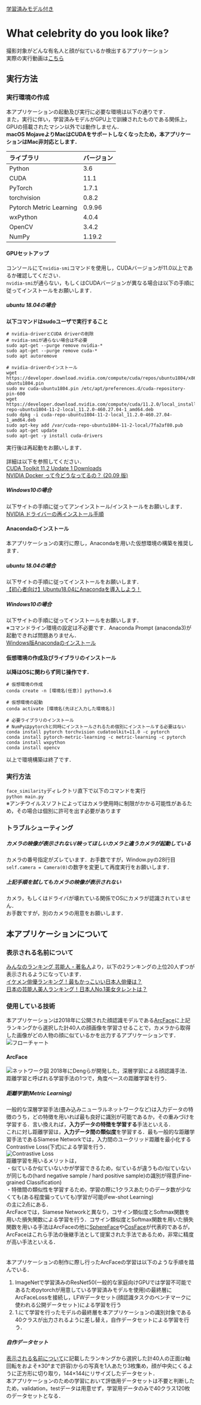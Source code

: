 [学習済みモデル付き](https://drive.google.com/file/d/1CUFdYvk_RxnpfwyQs9I0syqPrEmCM8UY/view?usp=drivesdk)
# What celebrity do you look like?

撮影対象がどんな有名人と顔が似ているか検出するアプリケーション<br>
実際の実行動画は[こちら](https://youtu.be/_dLqKYHKYgU)<br>

## 実行方法
### 実行環境の作成
本アプリケーションの起動及び実行に必要な環境は以下の通りです．<br>
また，実行に伴い，学習済みモデルがGPU上で訓練されたものである関係上，GPUの搭載されたマシン以外では動作しません．<br>
**macOS MojaveよりMacはCUDAをサポートしなくなったため，本アプリケーションはMac非対応とします．**<br>

ライブラリ |バージョン
:--- | :---
Python | 3.6
CUDA | 11.1
PyTorch | 1.7.1
torchvision | 0.8.2
Pytorch Metric Learning | 0.9.96
wxPython | 4.0.4
OpenCV | 3.4.2
NumPy | 1.19.2

#### GPUセットアップ
コンソールにて`nvidia-smi`コマンドを使用し，CUDAバージョンが11.0以上であるか確認してください．<br>
`nvidia-smi`が通らない，もしくはCUDAバージョンが異なる場合は以下の手順に従ってインストールをお願いします．<br>

##### ubuntu 18.04の場合
**以下コマンドはsudoユーザで実行すること**<br>

```
# nvidia-driverとCUDA driverの削除
# nvidia-smiが通らない場合は不必要
sudo apt-get --purge remove nvidia-*
sudo apt-get --purge remove cuda-*
sudo apt autoremove

# nvidia-driverのインストール
wget https://developer.download.nvidia.com/compute/cuda/repos/ubuntu1804/x86_64/cuda-ubuntu1804.pin
sudo mv cuda-ubuntu1804.pin /etc/apt/preferences.d/cuda-repository-pin-600
wget https://developer.download.nvidia.com/compute/cuda/11.2.0/local_installers/cuda-repo-ubuntu1804-11-2-local_11.2.0-460.27.04-1_amd64.deb
sudo dpkg -i cuda-repo-ubuntu1804-11-2-local_11.2.0-460.27.04-1_amd64.deb
sudo apt-key add /var/cuda-repo-ubuntu1804-11-2-local/7fa2af80.pub
sudo apt-get update
sudo apt-get -y install cuda-drivers
```
実行後は再起動をお願いします．<br><br>
詳細は以下を参照してください．<br>
[CUDA Toolkit 11.2 Update 1 Downloads](https://developer.nvidia.com/cuda-downloads?target_os=Linux&target_arch=x86_64&target_distro=Ubuntu&target_version=1804&target_type=deblocal)<br>
[NVIDIA Docker って今どうなってるの？ (20.09 版)](https://medium.com/nvidiajapan/nvidia-docker-%E3%81%A3%E3%81%A6%E4%BB%8A%E3%81%A9%E3%81%86%E3%81%AA%E3%81%A3%E3%81%A6%E3%82%8B%E3%81%AE-20-09-%E7%89%88-558fae883f44)<br>

##### Windows10の場合<br>
以下サイトの手順に従ってアンインストール/インストールをお願いします．<br>
[NVIDIA ドライバーの再インストール手順](https://support.borndigital.co.jp/hc/ja/articles/360019550274-NVIDIA-%E3%83%89%E3%83%A9%E3%82%A4%E3%83%90%E3%83%BC%E3%81%AE%E5%86%8D%E3%82%A4%E3%83%B3%E3%82%B9%E3%83%88%E3%83%BC%E3%83%AB%E6%89%8B%E9%A0%86)

#### Anacondaのインストール
本アプリケーションの実行に際し，Anacondaを用いた仮想環境の構築を推奨します．<br>
##### ubuntu 18.04の場合
以下サイトの手順に従ってインストールをお願いします．<br>
[【初心者向け】Ubuntu18.04にAnacondaを導入しよう！](https://www.sejuku.net/blog/85373)<br>

##### Windows10の場合
以下サイトの手順に従ってインストールをお願いします．<br>
※コマンドライン環境の設定は不必要です．Anaconda Prompt (anaconda3)が起動できれば問題ありません．<br>
[Windows版Anacondaのインストール](https://www.python.jp/install/anaconda/windows/install.html)<br>

#### 仮想環境の作成及びライブラリのインストール<br>
**以降はOSに関わらず同じ操作です．**<br>
```
# 仮想環境の作成
conda create -n [環境名(任意)] python=3.6

# 仮想環境の起動
conda activate [環境名(先ほど入力した環境名)]

# 必要ライブラリのインストール
# NumPyはpytorchと同時にインストールされるため個別にインストールする必要はない
conda install pytorch torchvision cudatoolkit=11.0 -c pytorch
conda install pytorch-metric-learning -c metric-learning -c pytorch
conda install wxpython
conda install opencv
```
以上で環境構築は終了です．<br>

### 実行方法
`face_similarity`ディレクトリ直下で以下のコマンドを実行<br>
`python main.py`<br>
※アンチウイルスソフトによってはカメラ使用時に制限がかかる可能性があるため，その場合は個別に許可を出す必要があります<br>

### トラブルシューティング
##### カメラの映像が表示されない/映ってほしいカメラと違うカメラが起動している
カメラの番号指定がズレています．お手数ですが，Window.pyの28行目<br>
`self.camera = Camera(0)`の数字を変更して再度実行をお願いします．<br>
##### 上記手順を試してもカメラの映像が表示されない
カメラ，もしくはドライバが壊れている関係でOSにカメラが認識されていません．<br>
お手数ですが，別のカメラの用意をお願いします．


## 本アプリケーションについて
### 表示される名前について
[みんなのランキング 芸能人・著名人](https://ranking.net/celebrity)より，以下の2ランキングの上位20人ずつが表示されるようになっています．<br>
[イケメン俳優ランキング！最もかっこいい日本人俳優は？](https://ranking.net/rankings/most-ikemen-actors)<br>
[日本の芸能人美人ランキング！日本人No.1美女タレントは？](https://ranking.net/rankings/most-beautiful-japanese-female-geinojin)<br>

### 使用している技術
本アプリケーションは2018年に公開された顔認識モデルである[ArcFace](https://arxiv.org/abs/1801.07698)に上記ランキングから選択した計40人の顔画像を学習させることで，カメラから取得した画像がどの人物の顔に似ているかを出力するアプリケーションです．
![フローチャート](for_readme/flow.png)
#### ArcFace
![ネットワーク図](for_readme/arcface.png)
2018年にDengらが開発した，深層学習による顔認識手法．<br>
距離学習と呼ばれる学習手法の1つで，角度ベースの距離学習を行う．<br>
##### 距離学習(Metric Learning)
一般的な深層学習手法(畳み込みニューラルネットワークなど)は入力データの特徴のうち，どの特徴を用いれば最も良好に識別が可能であるか，その重みづけを学習する．言い換えれば，**入力データの特徴を学習する**手法といえる．<br>
これに対し距離学習は，**入力データ間の類似度**を学習する．最も一般的な距離学習手法であるSiamese Networkでは，入力間のユークリッド距離を最小化するContrastive Loss(下式)による学習を行う．<br>
![Contrastive Loss](for_readme/contrastive_loss.png)<br>
距離学習を用いるメリットは，<br>
・似ているか似ていないかが学習できるため，似ているが違うもの/似ていないが同じもの(hard negative sample / hard positive sample)の識別が得意(Fine-grained Classification)<br>
・特徴間の類似性を学習するため，学習の際に1クラスあたりのデータ数が少なくても(ある程度偏っていても)学習が可能(Few-shot Learning)<br>
の主に2点にある．<br>
ArcFaceでは，Siamese Networkと異なり，コサイン類似度とSoftmax関数を用いた損失関数による学習を行う．コサイン類似度とSoftmax関数を用いた損失関数を用いる手法はArcFaceの他に[SphereFace](https://arxiv.org/abs/1704.08063)や[CosFace](https://arxiv.org/abs/1801.09414)が代表的であるが，ArcFaceはこれら手法の後継手法として提案された手法であるため，非常に精度が高い手法といえる．<br>
<br><br>
本アプリケーションの制作に際し行ったArcFaceの学習は以下のような手順を踏んでいる．<br>
1. ImageNetで学習済みのResNet50(一般的な家庭向けGPUでは学習不可能であるためpytorchが用意している学習済みモデルを使用)の最終層にArcFaceLossを接続し，LFWデータセット(顔認識タスクのベンチマークに使われる公開データセット)による学習を行う
2. 1.にて学習を行ったモデルの最終層を本アプリケーションの識別対象である40クラスが出力されるように差し替え，自作データセットによる学習を行う．

##### 自作データセット
[表示される名前について](#表示される名前について)に記載したランキングから選択した計40人の正面(z軸回転をおよそ±30°まで許容)からの写真を1人あたり3枚集め，顔が中央にくるように正方形に切り取り，144×144にリサイズしたデータセット．<br>
本アプリケーションのための学習において評価用データセットは不要と判断したため，validation，testデータは用意せず，学習用データのみで40クラス120枚のデータセットとなる．
